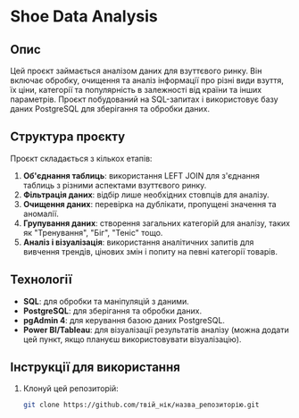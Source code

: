# Shoe Data Analysis

## Опис
Цей проєкт займається аналізом даних для взуттєвого ринку. Він включає обробку, очищення та аналіз інформації про різні види взуття, їх ціни, категорії та популярність в залежності від країни та інших параметрів. Проєкт побудований на SQL-запитах і використовує базу даних PostgreSQL для зберігання та обробки даних.

## Структура проєкту
Проєкт складається з кількох етапів:

1. **Об'єднання таблиць**: використання LEFT JOIN для з'єднання таблиць з різними аспектами взуттєвого ринку.
2. **Фільтрація даних**: відбір лише необхідних стовпців для аналізу.
3. **Очищення даних**: перевірка на дублікати, пропущені значення та аномалії.
4. **Групування даних**: створення загальних категорій для аналізу, таких як "Тренування", "Біг", "Теніс" тощо.
5. **Аналіз і візуалізація**: використання аналітичних запитів для вивчення трендів, цінових змін і попиту на певні категорії товарів.

## Технології
- **SQL**: для обробки та маніпуляцій з даними.
- **PostgreSQL**: для зберігання та обробки даних.
- **pgAdmin 4**: для керування базою даних PostgreSQL.
- **Power BI/Tableau**: для візуалізації результатів аналізу (можна додати цей пункт, якщо плануєш використовувати візуалізацію).

## Інструкції для використання
1. Клонуй цей репозиторій:
   ```bash
   git clone https://github.com/твій_нік/назва_репозиторію.git
